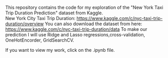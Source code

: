 This repository contains the code for my exploration of the "New York Taxi Trip Duration Prediction" dataset from Kaggle.	
New York City Taxi Trip Duration: https://www.kaggle.com/c/nyc-taxi-trip-duration/overview
You can also download the dataset from here: https://www.kaggle.com/c/nyc-taxi-trip-duration/data
To make our prediction I will use Ridge and Lasso regressions,cross-validation, OneHotEncorder, GridSearchCV.

If you want to view my work, click on the .ipynb file.
